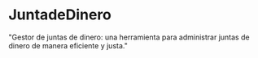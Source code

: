 # JuntadeDinero
"Gestor de juntas de dinero: una herramienta para administrar juntas de dinero de manera eficiente y justa."
